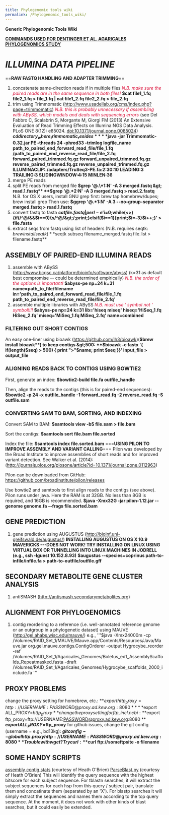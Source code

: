 ```yaml
---
title: Phylogenomic tools wiki
permalink: /Phylogenomic_tools_wiki/
---
```


**Generic Phylogenomic Tools Wiki**

**[COMMANDS USED FOR DENTINGER ET AL. AGARICALES PHYLOGENOMICS STUDY](/COMMANDS_USED_FOR_DENTINGER_ET_AL._AGARICALES_PHYLOGENOMICS_STUDY "wikilink")**

*ILLUMINA DATA PIPELINE*
========================

==**RAW FASTQ HANDLING AND ADAPTER TRIMMING**==
1) concatenate same-direction reads if in multiple files <span style="color:#DC143C">*N.B. make sure the paired reads are in the same sequence in both files!*</span>
**$cat file1_1.fq file2_1.fq &gt; file_1.fq | cat file1_2.fq file2_2.fq &gt; file_2.fq**
2) trim using Trimmomatic (http://www.usadellab.org/cms/index.php?page=trimmomatic) <span style="color:#DC143C">*N.B. this is probably unnecessary if assembling with ABySS, which models and deals with sequencing errors*</span> (see Del Fabbro C, Scalabrin S, Morgante M, Giorgi FM (2013) An Extensive Evaluation of Read Trimming Effects on Illumina NGS Data Analysis. PLoS ONE 8(12): e85024. <doi:10.1371/journal.pone.0085024>)
**$cd directory_where_trimmomatic_resides**
**$java -jar Trimmomatic-0.32.jar PE -threads 24 -phred33 -trimlog logfile_name path_to_paired_end_forward_read_file/file_1.fq /path_to_paired_end_reverse_read_file/file_2.fq forward_paired_trimmed.fq.gz forward_unpaired_trimmed.fq.gz reverse_paired_trimmed.fq.gz reverse_unpaired_trimmed.fq.gz ILLUMINACLIP:./adapters/TruSeq3-PE.fa:2:30:10 LEADING:3 TRAILING:3 SLIDINGWINDOW:4:15 MINLEN:36**
3) merge PE reads
4) split PE reads from merged file
**$grep '@.\*1:N' -A 3 merged.fastq &gt; read.1.fastq**
**$grep '@.\*2:N' -A 3 merged.fastq &gt; read.2.fastq**
N.B. for OS X users, install GNU grep first: brew tap homebrew/dupes; brew install grep
Then use:
**$ggrep '@.\*1:N' -A 3 --no-group-separator merged.fastq &gt; read.1.fastq**
5) convert fastq to fasta
**$cat file.fastq | perl -e '$i=0;while(&lt;&gt;){if(/^@/&&$i==0){s/^@/&gt;/;print;}elsif($i==1){print;$i=-3}$i++;}' &gt; file.fasta**
6) extract seqs from fastq using list of headers (N.B. requires seqtk: $brew install seqtk)
**$seqtk subseq filename_merged.fastq file.list &gt; filename.fastq**

**ASSEMBLY OF PAIRED-END ILLUMINA READS**
-----------------------------------------

1) assemble with ABySS (http://www.bcgsc.ca/platform/bioinfo/software/abyss) (k=31 as default best compromise -- could be determined empirically) <span style="color:#DC143C">*N.B. the order of the options is important!*</span>
**$abyss-pe np=24 k=31 name=path_to_file/filename in='path_to_paired_end_forward_read_file/file_1.fq path_to_paired_end_reverse_read_file/file_2.fq**'
2) assemble multiple libraries with ABySS <span style="color:#DC143C">*N.B. must use ' symbol not ‘ symbol!!!!*</span>
**$abyss-pe np=24 k=31 lib='hiseq miseq' hiseq='HiSeq_1.fq HiSeq_2.fq' miseq='MiSeq_1.fq MiSeq_2.fq' name=combined**

### **FILTERING OUT SHORT CONTIGS**

An easy one-liner using bioawk (https://github.com/lh3/bioawk)(**$brew install bioawk**) to keep contigs &gt;500:
**$bioawk -c fastx '{ if(length($seq) &gt; 500) { print "&gt;"$name; print $seq }}' input_file &gt; output_file**

### **ALIGNING READS BACK TO CONTIGS USING BOWTIE2**

First, generate an index:
**$bowtie2-build file.fa outfile_handle**

Then, align the reads to the contigs (this is for paired-end sequences):
**$bowtie2 -p 24 -x outfile_handle -1 forward_read.fq -2 reverse_read.fq -S outfile.sam**

### **CONVERTING SAM TO BAM, SORTING, AND INDEXING**

Convert SAM to BAM:
**$samtools view -bS file.sam &gt; file.bam**

Sort the contigs:
**$samtools sort file.bam file.sorted**

Index the file:
**$samtools index file.sorted.bam**
===**USING PILON TO IMPROVE ASSEMBLY AND VARIANT CALLING**=== Pilon was developed by the Broad Institute to improve assemblies of short reads and for improved variant detection. See Walker et al. (2014): (http://journals.plos.org/plosone/article?id=10.1371/journal.pone.0112963)

Pilon can be downloaded from GitHub: <https://github.com/broadinstitute/pilon/releases>

Use bowtie2 and samtools to first align reads to the contigs (see above). Pilon runs under java. Here the RAM is at 32GB. No less than 8GB is required, and 16GB is recommended.
**$java -Xmx32G -jar pilon-1.12.jar --genome genome.fa --frags file.sorted.bam**

**GENE PREDICTION**
-------------------

1) gene prediction using AUGUSTUS (http://bioinf.uni-greifswald.de/augustus/) **INSTALLING AUGUSTUS ON OS X 10.9 MAVERICKS ---DOES NOT WORK! TRY INSTALLING ON LINUX USING VIRTUAL BOX OR TUNNELLING INTO LINUX MACHINES IN JODRELL (e.g., ssh -lguest 10.152.8.93)**
**$augustus --species=coprinus path-to-infile/infile.fa &gt; path-to-outfile/outfile.gff**

**SECONDARY METABOLITE GENE CLUSTER ANALYSIS**
----------------------------------------------

1) antiSMASH (http://antismash.secondarymetabolites.org)

**ALIGNMENT FOR PHYLOGENOMICS**
-------------------------------

1) contig reordering to a reference (i.e. well-annotated reference genome or an outgroup in a phylogenetic dataset) using MAUVE (http://gel.ahabs.wisc.edu/mauve/)
e.g.,
'''$java -Xmx24000m -cp /Volumes/RAID_Set_1/MAUVE/Mauve.app/Contents/Resources/Java/Mauve.jar org.gel.mauve.contigs.ContigOrderer -output Hygrocybe_reorder -ref /Volumes/RAID_Set_1/Agaricales_Genomes/Boletus_ed1_AssemblyScaffolds_Repeatmasked.fasta -draft /Volumes/RAID_Set_1/Agaricales_Genomes/Hygrocybe_scaffolds_2000_include.fa '''

**PROXY PROBLEMS**
------------------

change the proxy setting for homebrew, etc.:
**$export http_proxy=http://USERNAME:PASSWORD@proxy.ad.kew.org:8080
** **$export ALL_PROXY=$http_proxy**
change the proxy setting for ftp, incl. ncbi:
**$export ftp_proxy=ftp://USERNAME:PASSWORD@proxy.ad.kew.org:8080
** **$export ALL_PROXY=$ftp_proxy**
for github issues, change the git config (username = e.g., bd13kg):
**$git config --global http.proxy http://USERNAME:PASSWORD@proxy.ad.kew.org:8080**
Trouble with wget? Try curl:
**$curl ftp://someftpsite -o filename**

**SOME HANDY SCRIPTS**
----------------------

[assembly contig stats](/assembly_contig_stats "wikilink") (courtesy of Heath O'Brien)
<a href=https://github.com/hobrien/Perl/blob/master/ParseBlast.py>ParseBlast.py</a> (courtesy of Heath O'Brien)
This will identify the query sequence with the highest bitscore for each subject sequence. For tblastn searches, it will extract the subject sequences for each hsp from this query / subject pair, translate them and concatinate them (separated by an 'X'). For blastp searches it will simply extract the sequences and names them according to the top query sequence. At the moment, it does not work with other kinds of blast searches, but it could easily be extended.